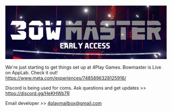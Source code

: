 ![](Assets/Images/MiniLandscape_1080.png)

We're just starting to get things set up at 4Play Games. Bowmaster is Live on AppLab. Check it out!
https://www.meta.com/experiences/7485896328125916/

Discord is being used for coms. 
Ask questions and get updates >>
https://discord.gg/HeKHWb7R

Email developer >>
4playmailbox@gmail.com



